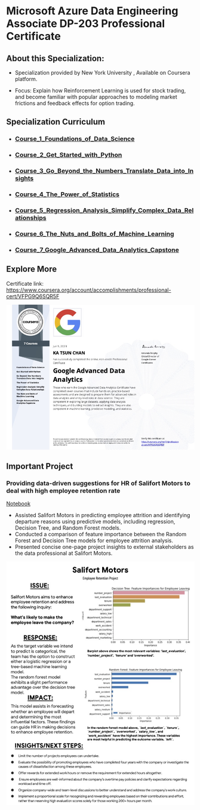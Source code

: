 # Microsoft Azure Data Engineering Associate DP-203 Professional Certificate
 
## About this Specialization:

+ Specialization provided by New York University , Available on Coursera platform.

+ Focus: Explain how Reinforcement Learning is used for stock trading, and become familiar with popular approaches to modeling market frictions and feedback effects for option trading.  



## Specialization Curriculum
+ ### [Course_1_Foundations_of_Data_Science](https://github.com/ktchan33GBC/Machine-Learning-and-Reinforcement-Learning-in-Finance-Specialization-New-York-University/tree/main/Course_1_Guided_Tour_of_Machine_Learning_in_Finance)
+ ### [Course_2_Get_Started_with_Python](https://github.com/ktchan33GBC/Machine-Learning-and-Reinforcement-Learning-in-Finance-Specialization-New-York-University/tree/main/Course_2_Fundamentals_of_Machine_Learning_in_Finance)
+ ### [Course_3_Go_Beyond_the_Numbers_Translate_Data_into_Insights](https://github.com/ktchan33GBC/Machine-Learning-and-Reinforcement-Learning-in-Finance-Specialization-New-York-University/tree/main/Course_3_Reinforcement_Learning_in_Finance)
+ ### [Course_4_The_Power_of_Statistics](https://github.com/ktchan33GBC/Machine-Learning-and-Reinforcement-Learning-in-Finance-Specialization-New-York-University/tree/main/Course_4_Overview_of_Advanced_Methods_of_Reinforcement_Learning_in_Finance)
+ ### [Course_5_Regression_Analysis_Simplify_Complex_Data_Relationships](https://github.com/ktchan33GBC/Machine-Learning-and-Reinforcement-Learning-in-Finance-Specialization-New-York-University/tree/main/Course_2_Fundamentals_of_Machine_Learning_in_Finance)
+ ### [Course_6_The_Nuts_and_Bolts_of_Machine_Learning](https://github.com/ktchan33GBC/Machine-Learning-and-Reinforcement-Learning-in-Finance-Specialization-New-York-University/tree/main/Course_3_Reinforcement_Learning_in_Finance)
+ ### [Course_7_Google_Advanced_Data_Analytics_Capstone](https://github.com/ktchan33GBC/Machine-Learning-and-Reinforcement-Learning-in-Finance-Specialization-New-York-University/tree/main/Course_4_Overview_of_Advanced_Methods_of_Reinforcement_Learning_in_Finance)




## Explore More
Certificate link: https://www.coursera.org/account/accomplishments/professional-cert/VFPG9Q6SQR5F

![Certificate](https://github.com/ktchan33GBC/Google-Advanced-Data-Analytics-Professional-Certificate/blob/main/img/Specialization_Certificate_Coursera_Google%20Advanced%20Data%20Analytics.jpg)

<!-- USAGE EXAMPLES -->

## Important Project


### Providing data-driven suggestions for HR of Salifort Motors to deal with high employee retention rate
[Notebook](https://github.com/ktchan33GBC/Google-Advanced-Data-Analytics-Professional-Certificate/blob/main/Course_7_Google_Advanced_Data_Analytics_Capstone/Captstone_Proj_Salifort_Motors_employee_retention.ipynb)


+ Assisted Salifort Motors in predicting employee attrition and identifying departure reasons using predictive models, including regression, Decision Tree, and Random Forest models.
+ Conducted a comparison of feature importance between the Random Forest and Decision Tree models for employee attrition analysis.
+ Presented concise one-page project insights to external stakeholders as the data professional at Salifort Motors.


![Result](https://github.com/ktchan33GBC/Google-Advanced-Data-Analytics-Professional-Certificate/blob/main/Course_7_Google_Advanced_Data_Analytics_Capstone/result_executive_summary.jpg)


